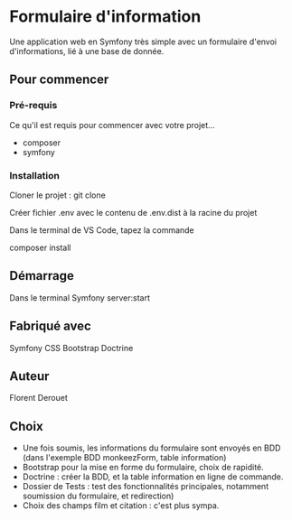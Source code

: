 # Formulaire d'information

Une application web en Symfony très simple avec un formulaire d'envoi d'informations, lié à une base de donnée.

## Pour commencer



### Pré-requis

Ce qu'il est requis pour commencer avec votre projet...


- composer
- symfony

### Installation
Cloner le projet : git clone 

Créer fichier .env avec le contenu de .env.dist à la racine du projet

Dans le terminal de VS Code, tapez la commande

composer install

## Démarrage

Dans le terminal
Symfony server:start

## Fabriqué avec

Symfony
CSS
Bootstrap
Doctrine


## Auteur
Florent Derouet

## Choix
- Une fois soumis, les informations du formulaire sont envoyés en BDD (dans l'exemple BDD monkeezForm, table information)
- Bootstrap pour la mise en forme du formulaire, choix de rapidité.
- Doctrine : créer la BDD, et la table information en ligne de commande.
- Dossier de Tests : test des fonctionnalités principales, notamment soumission du formulaire, et redirection)
- Choix des champs film et citation : c'est plus sympa.
